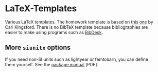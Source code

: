 LaTeX-Templates
===============
Various LaTeX templates. The homework template is based on
[this one](http://www.cs.cmu.edu/~ckingsf/class/02-714/hw-template.tex) by Carl
Kingsford. There is no BibTeX template because bibliographies are easier to
make using programs such as [BibDesk](http://bibdesk.sourceforge.net).

## More `siunitx` options

If you need non-SI units such as lightyear or femtobarn, you can define them
yourself. See the
[package manual](http://ctan.cs.uu.nl/macros/latex/contrib/siunitx/siunitx.pdf)
[PDF].
